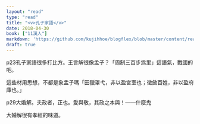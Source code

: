 ```yaml
---
layout: "read"
type: "read"
title: "<v>孔子家語</v>"
date: 2018-04-30
book: ["11漢人"]
markdown: 'https://github.com/kujihhoe/blogflex/blob/master/content/read/11-漢人/031-孔子家語.md'
draft: true
---
```


p23孔子家語很多打比方。王言解很像孟子？「周制三百步爲里」這語氣，戰國的吧。

這些材用思想，不都是象孟子嗎「田獵罩弋，非以盈宮室也；徵斂百姓，非以盈府庫也。」

p29大婚解。夫政者，正也。愛與敬，其政之本與！——什麼鬼

大婚解很有孝經的味道。
